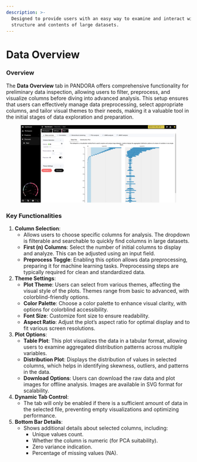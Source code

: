 ```yaml
---
description: >-
  Designed to provide users with an easy way to examine and interact with the
  structure and contents of large datasets.
---
```


# Data Overview

### Overview&#x20;

The **Data Overview** tab in PANDORA offers comprehensive functionality for preliminary data inspection, allowing users to filter, preprocess, and visualize columns before diving into advanced analysis. This setup ensures that users can effectively manage data preprocessing, select appropriate columns, and tailor visual themes to their needs, making it a valuable tool in the initial stages of data exploration and preparation.

<figure><img src="../../.gitbook/assets/discovery-data-overview-tabls-plot.png" alt=""><figcaption></figcaption></figure>

### **Key Functionalities**

1. **Column Selection**:
   * Allows users to choose specific columns for analysis. The dropdown is filterable and searchable to quickly find columns in large datasets.
   * **First (n) Columns**: Select the number of initial columns to display and analyze. This can be adjusted using an input field.
   * **Preprocess Toggle**: Enabling this option allows data preprocessing, preparing it for machine learning tasks. Preprocessing steps are typically required for clean and standardized data.
2. **Theme Settings**:
   * **Plot Theme**: Users can select from various themes, affecting the visual style of the plots. Themes range from basic to advanced, with colorblind-friendly options.
   * **Color Palette**: Choose a color palette to enhance visual clarity, with options for colorblind accessibility.
   * **Font Size**: Customize font size to ensure readability.
   * **Aspect Ratio**: Adjust the plot’s aspect ratio for optimal display and to fit various screen resolutions.
3. **Plot Options**:
   * **Table Plot**: This plot visualizes the data in a tabular format, allowing users to examine aggregated distribution patterns across multiple variables.
   * **Distribution Plot**: Displays the distribution of values in selected columns, which helps in identifying skewness, outliers, and patterns in the data.
   * **Download Options**: Users can download the raw data and plot images for offline analysis. Images are available in SVG format for scalability.
4. **Dynamic Tab Control**:
   * The tab will only be enabled if there is a sufficient amount of data in the selected file, preventing empty visualizations and optimizing performance.
5. **Bottom Bar Details**:
   * Shows additional details about selected columns, including:
     * Unique values count.
     * Whether the column is numeric (for PCA suitability).
     * Zero variance indication.
     * Percentage of missing values (NA).



